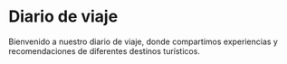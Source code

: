 # Diario de viaje

Bienvenido a nuestro diario de viaje, donde compartimos experiencias y recomendaciones de diferentes destinos turísticos.